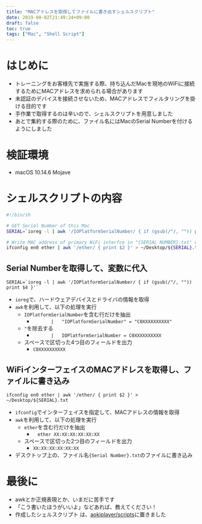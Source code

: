 ```yaml
---
title: "MACアドレスを取得してファイルに書き出すシェルスクリプト"
date: 2019-08-02T21:49:24+09:00
draft: false
toc: true
tags: ["Mac", "Shell Script"] 
---
```


# はじめに
- トレーニングをお客様先で実施する際、持ち込んだMacを現地のWiFiに接続するためにMACアドレスを求められる場合があります
- 未認証のデバイスを接続させないため、MACアドレスでフィルタリングを掛ける目的です
- 手作業で取得するのは辛いので、シェルスクリプトを用意しました
- あとで集約する際のために、ファイル名にはMacのSerial Numberを付けるようにしました

# 検証環境
- macOS 10.14.6 Mojave

# シェルスクリプトの内容
```shell:getMACaddr.sh
#!/bin/sh

# GET Serial Number of this Mac
SERIAL=`ioreg -l | awk '/IOPlatformSerialNumber/ { if (gsub(/"/, "")) print $4 }'`

# Write MAC address of primary WiFi interfce in "{SERIAL NUMBER}.txt" on this user's Desktop
ifconfig en0 ether | awk '/ether/ { print $2 }' > ~/Desktop/${SERIAL}.txt
```

##  Serial Numberを取得して、変数に代入
```shell
SERIAL=`ioreg -l | awk '/IOPlatformSerialNumber/ { if (gsub(/"/, "")) print $4 }'`
```
 - `ioreg`で、ハードウェアデバイスとドライバの情報を取得
 - `awk`を利用して、以下の処理を実行
    - `IOPlatformSerialNumber`を含む行だけを抽出
        - `　　　　|   "IOPlatformSerialNumber" = "C0XXXXXXXXXX"`
    - `"`を除去する
        - `　　　　|   IOPlatformSerialNumber = C0XXXXXXXXXX`
    - スペースで区切った4つ目のフィールドを出力
        - `C0XXXXXXXXXX`

## WiFiインターフェイスのMACアドレスを取得し、ファイルに書き込み
```shell
ifconfig en0 ether | awk '/ether/ { print $2 }' > ~/Desktop/${SERIAL}.txt
```
- `ifconfig`でインターフェイスを指定して、MACアドレスの情報を取得
- `awk`を利用して、以下の処理を実行
    - `ether`を含む行だけを抽出
        - `　ether XX:XX:XX:XX:XX:XX　`
    - スペースで区切った2つ目のフィールドを出力
        - `XX:XX:XX:XX:XX:XX`
- デスクトップ上の、ファイル名`{Serial Number}.txt`のファイルに書き込み

# 最後に
- awkとか正規表現とか、いまだに苦手です
- 「こう書いたほうがいいよ」などあれば、教えてください！
- 作成したシェルスクリプト は、[aokiplayer/scripts](https://github.com/aokiplayer/scripts)に置きました
